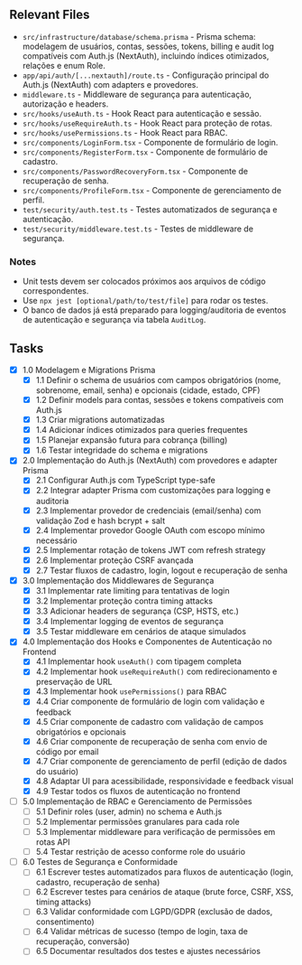## Relevant Files

- `src/infrastructure/database/schema.prisma` - Prisma schema: modelagem de usuários, contas, sessões, tokens, billing e audit log compatíveis com Auth.js (NextAuth), incluindo índices otimizados, relações e enum Role.
- `app/api/auth/[...nextauth]/route.ts` - Configuração principal do Auth.js (NextAuth) com adapters e provedores.
- `middleware.ts` - Middleware de segurança para autenticação, autorização e headers.
- `src/hooks/useAuth.ts` - Hook React para autenticação e sessão.
- `src/hooks/useRequireAuth.ts` - Hook React para proteção de rotas.
- `src/hooks/usePermissions.ts` - Hook React para RBAC.
- `src/components/LoginForm.tsx` - Componente de formulário de login.
- `src/components/RegisterForm.tsx` - Componente de formulário de cadastro.
- `src/components/PasswordRecoveryForm.tsx` - Componente de recuperação de senha.
- `src/components/ProfileForm.tsx` - Componente de gerenciamento de perfil.
- `test/security/auth.test.ts` - Testes automatizados de segurança e autenticação.
- `test/security/middleware.test.ts` - Testes de middleware de segurança.

### Notes

- Unit tests devem ser colocados próximos aos arquivos de código correspondentes.
- Use `npx jest [optional/path/to/test/file]` para rodar os testes.
- O banco de dados já está preparado para logging/auditoria de eventos de autenticação e segurança via tabela `AuditLog`.

## Tasks

- [x] 1.0 Modelagem e Migrations Prisma
  - [x] 1.1 Definir o schema de usuários com campos obrigatórios (nome, sobrenome, email, senha) e opcionais (cidade, estado, CPF)
  - [x] 1.2 Definir models para contas, sessões e tokens compatíveis com Auth.js
  - [x] 1.3 Criar migrations automatizadas
  - [x] 1.4 Adicionar índices otimizados para queries frequentes
  - [x] 1.5 Planejar expansão futura para cobrança (billing)
  - [x] 1.6 Testar integridade do schema e migrations

- [x] 2.0 Implementação do Auth.js (NextAuth) com provedores e adapter Prisma
  - [x] 2.1 Configurar Auth.js com TypeScript type-safe
  - [x] 2.2 Integrar adapter Prisma com customizações para logging e auditoria
  - [x] 2.3 Implementar provedor de credenciais (email/senha) com validação Zod e hash bcrypt + salt
  - [x] 2.4 Implementar provedor Google OAuth com escopo mínimo necessário
  - [x] 2.5 Implementar rotação de tokens JWT com refresh strategy
  - [x] 2.6 Implementar proteção CSRF avançada
  - [x] 2.7 Testar fluxos de cadastro, login, logout e recuperação de senha

- [x] 3.0 Implementação dos Middlewares de Segurança
  - [x] 3.1 Implementar rate limiting para tentativas de login
  - [x] 3.2 Implementar proteção contra timing attacks
  - [x] 3.3 Adicionar headers de segurança (CSP, HSTS, etc.)
  - [x] 3.4 Implementar logging de eventos de segurança
  - [x] 3.5 Testar middleware em cenários de ataque simulados

- [x] 4.0 Implementação dos Hooks e Componentes de Autenticação no Frontend
  - [x] 4.1 Implementar hook `useAuth()` com tipagem completa
  - [x] 4.2 Implementar hook `useRequireAuth()` com redirecionamento e preservação de URL
  - [x] 4.3 Implementar hook `usePermissions()` para RBAC
  - [x] 4.4 Criar componente de formulário de login com validação e feedback
  - [x] 4.5 Criar componente de cadastro com validação de campos obrigatórios e opcionais
  - [x] 4.6 Criar componente de recuperação de senha com envio de código por email
  - [x] 4.7 Criar componente de gerenciamento de perfil (edição de dados do usuário)
  - [x] 4.8 Adaptar UI para acessibilidade, responsividade e feedback visual
  - [x] 4.9 Testar todos os fluxos de autenticação no frontend

- [ ] 5.0 Implementação de RBAC e Gerenciamento de Permissões
  - [ ] 5.1 Definir roles (user, admin) no schema e Auth.js
  - [ ] 5.2 Implementar permissões granulares para cada role
  - [ ] 5.3 Implementar middleware para verificação de permissões em rotas API
  - [ ] 5.4 Testar restrição de acesso conforme role do usuário

- [ ] 6.0 Testes de Segurança e Conformidade
  - [ ] 6.1 Escrever testes automatizados para fluxos de autenticação (login, cadastro, recuperação de senha)
  - [ ] 6.2 Escrever testes para cenários de ataque (brute force, CSRF, XSS, timing attacks)
  - [ ] 6.3 Validar conformidade com LGPD/GDPR (exclusão de dados, consentimento)
  - [ ] 6.4 Validar métricas de sucesso (tempo de login, taxa de recuperação, conversão)
  - [ ] 6.5 Documentar resultados dos testes e ajustes necessários 
